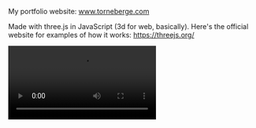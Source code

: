  My portfolio website: www.torneberge.com

 Made with three.js in JavaScript (3d for web, basically).
 Here's the official website for examples of how it works: https://threejs.org/

 ![Example of the website](media/websiteexample.mp4)
